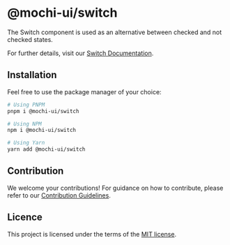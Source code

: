 # @mochi-ui/switch

The Switch component is used as an alternative between checked and not checked
states.

For further details, visit our
[Switch Documentation](https://ds.console.so/?path=/docs/components-switch--docs).

## Installation

Feel free to use the package manager of your choice:

```sh
# Using PNPM
pnpm i @mochi-ui/switch

# Using NPM
npm i @mochi-ui/switch

# Using Yarn
yarn add @mochi-ui/switch
```

## Contribution

We welcome your contributions! For guidance on how to contribute, please refer
to our [Contribution Guidelines](/CONTRIBUTING.md).

## Licence

This project is licensed under the terms of the
[MIT license](https://choosealicense.com/licenses/mit/).

